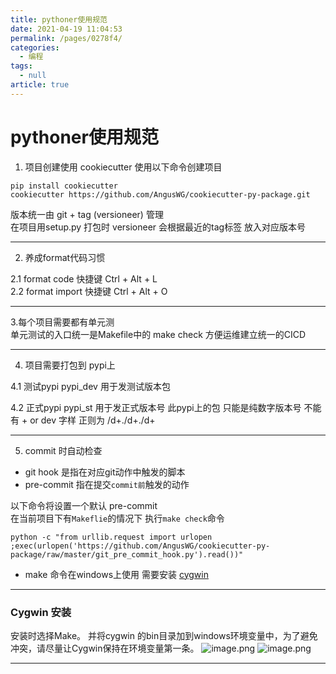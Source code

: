 ```yaml
---
title: pythoner使用规范
date: 2021-04-19 11:04:53
permalink: /pages/0278f4/
categories: 
  - 编程
tags: 
  - null
article: true
---
```

# pythoner使用规范

1. 项目创建使用 cookiecutter 
使用以下命令创建项目
```
pip install cookiecutter 
cookiecutter https://github.com/AngusWG/cookiecutter-py-package.git
```
版本统一由 git + tag (versioneer) 管理   
在项目用setup.py 打包时  versioneer 会根据最近的tag标签 放入对应版本号

--- 

2. 养成format代码习惯

2.1 format code 快捷键 Ctrl + Alt + L  
2.2 format import 快捷键 Ctrl + Alt + O  

--- 

3.每个项目需要都有单元测  
单元测试的入口统一是Makefile中的 make check  方便运维建立统一的CICD

--- 

4. 项目需要打包到 pypi上

4.1 测试pypi pypi_dev 用于发测试版本包  
  
4.2 正式pypi pypi_st 用于发正式版本号 此pypi上的包  只能是纯数字版本号 不能有 + or dev 字样   正则为 /d+\./d+\./d+  


--- 

5. commit 时自动检查

* git hook 是指在对应git动作中触发的脚本
* pre-commit 指在提交`commit前`触发的动作

以下命令将设置一个默认 pre-commit    
在当前项目下有`Makeflie`的情况下 执行`make check`命令
```
python -c "from urllib.request import urlopen ;exec(urlopen('https://github.com/AngusWG/cookiecutter-py-package/raw/master/git_pre_commit_hook.py').read())"
```
* make 命令在windows上使用 需要安装 [cygwin](https://www.cygwin.com/)

--- 

### Cygwin 安装

安装时选择Make。
并将cygwin 的bin目录加到windows环境变量中，为了避免冲突，请尽量让Cygwin保持在环境变量第一条。
![image.png](https://upload-images.jianshu.io/upload_images/7485616-a7fd71a88a7f1ce0.png?imageMogr2/auto-orient/strip%7CimageView2/2/w/1240)
![image.png](https://upload-images.jianshu.io/upload_images/7485616-1fb3bba591efaf3c.png?imageMogr2/auto-orient/strip%7CimageView2/2/w/1240)

--- 
